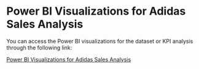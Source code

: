# Power BI Visualizations for Adidas Sales Analysis

You can access the Power BI visualizations for the dataset or KPI analysis through the following link:

[Power BI Visualizations for Adidas Sales Analysis](https://drive.google.com/file/d/1rsCZyUifxuKAYJXoxIigLAFjZHMBHYg7/view?usp=sharing)
